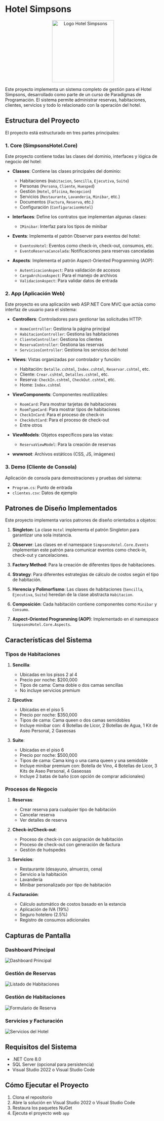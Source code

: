 # Hotel Simpsons

<div align="center">
  <img src="app/wwwroot/favicon.png" alt="Logo Hotel Simpsons" width="200">
</div>

Este proyecto implementa un sistema completo de gestión para el Hotel Simpsons, desarrollado como parte de un curso de Paradigmas de Programación. El sistema permite administrar reservas, habitaciones, clientes, servicios y todo lo relacionado con la operación del hotel.

## Estructura del Proyecto

El proyecto está estructurado en tres partes principales:

### 1. Core (SimpsonsHotel.Core)

Este proyecto contiene todas las clases del dominio, interfaces y lógica de negocio del hotel:

- **Classes**: Contiene las clases principales del dominio:

  - Habitaciones (`Habitacion`, `Sencilla`, `Ejecutiva`, `Suite`)
  - Personas (`Persona`, `Cliente`, `Huesped`)
  - Gestión (`Hotel`, `Oficina`, `Recepcion`)
  - Servicios (`Restaurante`, `Lavanderia`, `Minibar`, etc.)
  - Documentos (`Factura`, `Reserva`, etc.)
  - Configuración (`ConfiguracionHotel`)

- **Interfaces**: Define los contratos que implementan algunas clases:

  - `IMinibar`: Interfaz para los tipos de minibar

- **Events**: Implementa el patrón Observer para eventos del hotel:

  - `EventosHotel`: Eventos como check-in, check-out, consumos, etc.
  - `EventoReservaCancelada`: Notificaciones para reservas canceladas

- **Aspects**: Implementa el patrón Aspect-Oriented Programming (AOP):
  - `AutenticacionAspect`: Para validación de accesos
  - `CargaArchivoAspect`: Para el manejo de archivos
  - `ValidacionAspect`: Para validar datos de entrada

### 2. App (Aplicación Web)

Este proyecto es una aplicación web ASP.NET Core MVC que actúa como interfaz de usuario para el sistema:

- **Controllers**: Controladores para gestionar las solicitudes HTTP:

  - `HomeController`: Gestiona la página principal
  - `HabitacionController`: Gestiona las habitaciones
  - `ClienteController`: Gestiona los clientes
  - `ReservaController`: Gestiona las reservas
  - `ServiciosController`: Gestiona los servicios del hotel

- **Views**: Vistas organizadas por controlador y función:

  - Habitación: `Detalle.cshtml`, `Index.cshtml`, `Reservar.cshtml`, etc.
  - Cliente: `Crear.cshtml`, `Detalles.cshtml`, etc.
  - Reserva: `CheckIn.cshtml`, `CheckOut.cshtml`, etc.
  - Home: `Index.cshtml`

- **ViewComponents**: Componentes reutilizables:

  - `RoomCard`: Para mostrar tarjetas de habitaciones
  - `RoomTypeCard`: Para mostrar tipos de habitaciones
  - `CheckInCard`: Para el proceso de check-in
  - `CheckOutCard`: Para el proceso de check-out
  - Entre otros

- **ViewModels**: Objetos específicos para las vistas:

  - `ReservaViewModel`: Para la creación de reservas

- **wwwroot**: Archivos estáticos (CSS, JS, imágenes)

### 3. Demo (Cliente de Consola)

Aplicación de consola para demostraciones y pruebas del sistema:

- `Program.cs`: Punto de entrada
- `clientes.csv`: Datos de ejemplo

## Patrones de Diseño Implementados

Este proyecto implementa varios patrones de diseño orientados a objetos:

1. **Singleton**: La clase `Hotel` implementa el patrón Singleton para garantizar una sola instancia.

2. **Observer**: Las clases en el namespace `SimpsonsHotel.Core.Events` implementan este patrón para comunicar eventos como check-in, check-out y cancelaciones.

3. **Factory Method**: Para la creación de diferentes tipos de habitaciones.

4. **Strategy**: Para diferentes estrategias de cálculo de costos según el tipo de habitación.

5. **Herencia y Polimorfismo**: Las clases de habitaciones (`Sencilla`, `Ejecutiva`, `Suite`) heredan de la clase abstracta `Habitacion`.

6. **Composición**: Cada habitación contiene componentes como `Minibar` y `Consumo`.

7. **Aspect-Oriented Programming (AOP)**: Implementado en el namespace `SimpsonsHotel.Core.Aspects`.

## Características del Sistema

### Tipos de Habitaciones

1. **Sencilla**:

   - Ubicadas en los pisos 2 al 4
   - Precio por noche: $200,000
   - Tipos de cama: Cama doble o dos camas sencillas
   - No incluye servicios premium

2. **Ejecutiva**:

   - Ubicadas en el piso 5
   - Precio por noche: $350,000
   - Tipos de cama: Cama queen o dos camas semidobles
   - Incluye minibar con: 4 Botellas de Licor, 2 Botellas de Agua, 1 Kit de Aseo Personal, 2 Gaseosas

3. **Suite**:
   - Ubicadas en el piso 6
   - Precio por noche: $500,000
   - Tipos de cama: Cama king o una cama queen y una semidoble
   - Incluye minibar premium con: Botella de Vino, 4 Botellas de Licor, 3 Kits de Aseo Personal, 4 Gaseosas
   - Incluye 2 batas de baño (con opción de comprar adicionales)

### Procesos de Negocio

1. **Reservas**:

   - Crear reserva para cualquier tipo de habitación
   - Cancelar reserva
   - Ver detalles de reserva

2. **Check-in/Check-out**:

   - Proceso de check-in con asignación de habitación
   - Proceso de check-out con generación de factura
   - Gestión de huéspedes

3. **Servicios**:

   - Restaurante (desayuno, almuerzo, cena)
   - Servicio a la habitación
   - Lavandería
   - Minibar personalizado por tipo de habitación

4. **Facturación**:
   - Cálculo automático de costos basado en la estancia
   - Aplicación de IVA (19%)
   - Seguro hotelero (2.5%)
   - Registro de consumos adicionales

## Capturas de Pantalla

### Dashboard Principal

![Dashboard Principal](screenshots/1.png)

### Gestión de Reservas

![Listado de Habitaciones](screenshots/2.png)

### Gestión de Habitaciones

![Formulario de Reserva](screenshots/3.png)

### Servicios y Facturación

![Servicios del Hotel](screenshots/4.png)

## Requisitos del Sistema

- .NET Core 8.0
- SQL Server (opcional para persistencia)
- Visual Studio 2022 o Visual Studio Code

## Cómo Ejecutar el Proyecto

1. Clona el repositorio
2. Abre la solución en Visual Studio 2022 o Visual Studio Code
3. Restaura los paquetes NuGet
4. Ejecuta el proyecto web `app`
